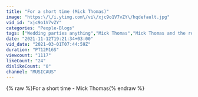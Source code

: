 ```yaml
---
title: "For a short time (Mick Thomas)"
image: "https:\/\/i.ytimg.com\/vi\/xjc9o1V7vZY\/hqdefault.jpg"
vid_id: "xjc9o1V7vZY"
categories: "People-Blogs"
tags: ["Wedding parties anything","Mick Thomas","Mick Thomas and the roving commission"]
date: "2021-11-12T19:21:34+03:00"
vid_date: "2021-03-01T07:44:59Z"
duration: "PT12M16S"
viewcount: "1117"
likeCount: "24"
dislikeCount: "0"
channel: "MUSICAUS"
---
```

{% raw %}For a short time - Mick Thomas{% endraw %}
